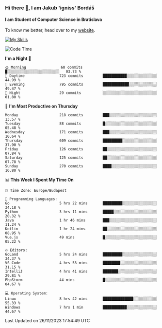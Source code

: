 ### Hi there 👋, I am Jakub 'igniss' Bordáš

#### I am Student of Computer Science in Bratislava
To know me better, head over to my [website](https://bordas.sk).

[![My Skills](https://skillicons.dev/icons?i=js,html,css,figma,svelte,java,kotlin,python,postgresql,typescript,nest,nodejs)](https://bordas.sk)


<!--START_SECTION:waka-->
![Code Time](http://img.shields.io/badge/Code%20Time-1%2C284%20hrs%2018%20mins-blue)

**I'm a Night 🦉** 

```text
🌞 Morning                60 commits          █░░░░░░░░░░░░░░░░░░░░░░░░   03.73 % 
🌆 Daytime                723 commits         ███████████░░░░░░░░░░░░░░   44.99 % 
🌃 Evening                795 commits         ████████████░░░░░░░░░░░░░   49.47 % 
🌙 Night                  29 commits          ░░░░░░░░░░░░░░░░░░░░░░░░░   01.80 % 
```
📅 **I'm Most Productive on Thursday** 

```text
Monday                   218 commits         ███░░░░░░░░░░░░░░░░░░░░░░   13.57 % 
Tuesday                  88 commits          █░░░░░░░░░░░░░░░░░░░░░░░░   05.48 % 
Wednesday                171 commits         ███░░░░░░░░░░░░░░░░░░░░░░   10.64 % 
Thursday                 609 commits         █████████░░░░░░░░░░░░░░░░   37.90 % 
Friday                   126 commits         ██░░░░░░░░░░░░░░░░░░░░░░░   07.84 % 
Saturday                 125 commits         ██░░░░░░░░░░░░░░░░░░░░░░░   07.78 % 
Sunday                   270 commits         ████░░░░░░░░░░░░░░░░░░░░░   16.80 % 
```


📊 **This Week I Spent My Time On** 

```text
🕑︎ Time Zone: Europe/Budapest

💬 Programming Languages: 
Go                       5 hrs 22 mins       █████████░░░░░░░░░░░░░░░░   34.18 % 
Python                   3 hrs 11 mins       █████░░░░░░░░░░░░░░░░░░░░   20.32 % 
Java                     1 hr 46 mins        ███░░░░░░░░░░░░░░░░░░░░░░   11.24 % 
Kotlin                   1 hr 24 mins        ██░░░░░░░░░░░░░░░░░░░░░░░   08.95 % 
Vue.js                   49 mins             █░░░░░░░░░░░░░░░░░░░░░░░░   05.22 % 

🔥 Editors: 
GoLand                   5 hrs 24 mins       █████████░░░░░░░░░░░░░░░░   34.37 % 
VS Code                  4 hrs 53 mins       ████████░░░░░░░░░░░░░░░░░   31.15 % 
IntelliJ                 4 hrs 41 mins       ███████░░░░░░░░░░░░░░░░░░   29.81 % 
PhpStorm                 44 mins             █░░░░░░░░░░░░░░░░░░░░░░░░   04.67 % 

💻 Operating System: 
Linux                    8 hrs 42 mins       ██████████████░░░░░░░░░░░   55.33 % 
Windows                  7 hrs 1 min         ███████████░░░░░░░░░░░░░░   44.67 % 
```


 Last Updated on 26/11/2023 17:54:49 UTC
<!--END_SECTION:waka-->
